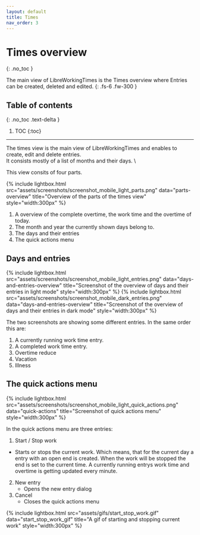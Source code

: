 ```yaml
---
layout: default
title: Times
nav_order: 3
---
```


# Times overview
{: .no_toc }

The main view of LibreWorkingTimes is the Times overview where Entries can be created, deleted and edited.
{: .fs-6 .fw-300 }

## Table of contents
{: .no_toc .text-delta }

1. TOC
{:toc}

---

The times view is the main view of LibreWorkingTimes and enables to create, edit and delete entries. \
It consists mostly of a list of months and their days. \

This view consits of four parts.

{% include lightbox.html src="assets/screenshots/screenshot_mobile_light_parts.png" data="parts-overview" title="Overview of the parts of the times view" style="width:300px" %}

1. A overview of the complete overtime, the work time and the overtime of today.
2. The month and year the currently shown days belong to.
3. The days and their entries
4. The quick actions menu

## Days and entries

{% include lightbox.html src="assets/screenshots/screenshot_mobile_light_entries.png" data="days-and-entries-overview" title="Screenshot of the overview of days and their entries in light mode" style="width:300px" %}
{% include lightbox.html src="assets/screenshots/screenshot_mobile_dark_entries.png" data="days-and-entries-overview" title="Screenshot of the overview of days and their entries in dark mode" style="width:300px" %}

The two screenshots are showing some different entries. In the same order this are:

1. A currently running work time entry.
2. A completed work time entry.
3. Overtime reduce
4. Vacation
5. Illness

## The quick actions menu

{% include lightbox.html src="assets/screenshots/screenshot_mobile_light_quick_actions.png" data="quick-actions" title="Screenshot of quick actions menu" style="width:300px" %}

In the quick actions menu are three entries:

1. Start / Stop work
  - Starts or stops the current work. Which means, that for the current day a entry with an open end is created. When the work will be stopped the end is set to the current time. A currently running entrys work time and overtime is getting updated every minute.
2. New entry
   - Opens the new entry dialog
3. Cancel
   - Closes the quick actions menu

{% include lightbox.html src="assets/gifs/start_stop_work.gif" data="start_stop_work_gif" title="A gif of starting and stopping current work" style="width:300px" %}
